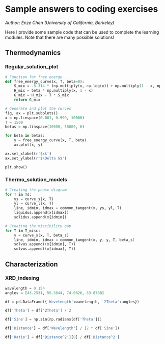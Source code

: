 # Sample answers to coding exercises

*Author: Enze Chen (University of California, Berkeley)*

Here I provide some sample code that can be used to complete the learning modules. Note that there are many possible solutions!

## Thermodynamics

### Regular_solution_plot
```python
# Function for free energy
def free_energy_curve(x, T, beta=0):
    S_mix = -8.314 * (np.multiply(x, np.log(x)) + np.multiply(1 - x, np.log(1 - x)))
    H_mix = beta * np.multiply(x, 1 - x)
    G_mix = H_mix - T * S_mix
    return G_mix
```
```python
# Generate and plot the curves
fig, ax = plt.subplots()
x = np.linspace(0.001, 0.999, 10000)
T = 1500
betas = np.linspace(10000, 50000, 6)

for beta in betas:
    y = free_energy_curve(x, T, beta)
    ax.plot(x, y)

ax.set_xlabel(r'$x$')
ax.set_ylabel(r'$\Delta G$')

plt.show()
```


### Thermo_solution_models
```python
# Creating the phase diagram
for T in Ts: 
    ys = curve_s(x, T) 
    yl = curve_l(x, T) 
    line, idmin, idmax = common_tangent(x, ys, yl, T)
    liquidus.append(x[idmax])
    solidus.append(x[idmin])

# Creating the miscibility gap
for T in T_misc: 
    y = curve_s(x, T, beta_s)
    line, idmin, idmax = common_tangent(x, y, y, T, beta_s) 
    solvus.append((x[idmin], T)) 
    solvus.append((x[idmax], T)) 
```


## Characterization

### XRD_indexing

```python
wavelength = 0.154
angles = [43.2531, 50.3844, 74.0626, 89.8768]

df = pd.DataFrame({'Wavelength':wavelength, '2Theta':angles})

df['Theta'] = df['2Theta'] / 2

df['Sine'] = np.sin(np.radians(df['Theta']))

df['Distance'] = df['Wavelength'] / (2 * df['Sine'])

df['Ratio'] = df['Distance^2'][0] / df['Distance^2']
```